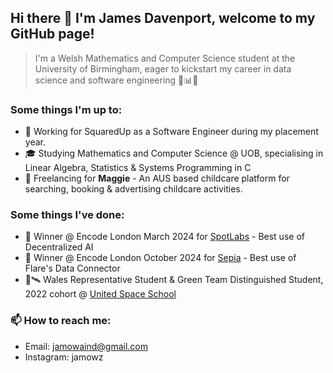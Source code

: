 ## Hi there 👋 I'm James Davenport, welcome to my GitHub page!
 > I'm a Welsh Mathematics and Computer Science student at the University of Birmingham, eager to kickstart my career in data science and software engineering 🚀📊🐉

### Some things I'm up to:
- 👷 Working for SquaredUp as a Software Engineer during my placement year.
- 🎓 Studying Mathematics and Computer Science @ UOB, specialising in Linear Algebra, Statistics & Systems Programming in C
- 👶 Freelancing for **Maggie** - An AUS based childcare platform for searching, booking & advertising childcare activities.

### Some things I've done:

- 🥇 Winner @ Encode London March 2024 for [SpotLabs](https://github.com/phoonicked/SpotLabs) - Best use of Decentralized AI 
- 🥇 Winner @ Encode London October 2024 for [Sepia](https://github.com/EonSolutions/Sepia) - Best use of Flare's Data Connector
- 🐲🛰️ Wales Representative Student & Green Team Distinguished Student, 2022 cohort @ [United Space School](https://www.unitedspaceschool.org/united-space-school/) 



### 📫 How to reach me:
- Email: jamowaind@gmail.com
- Instagram: jamowz
